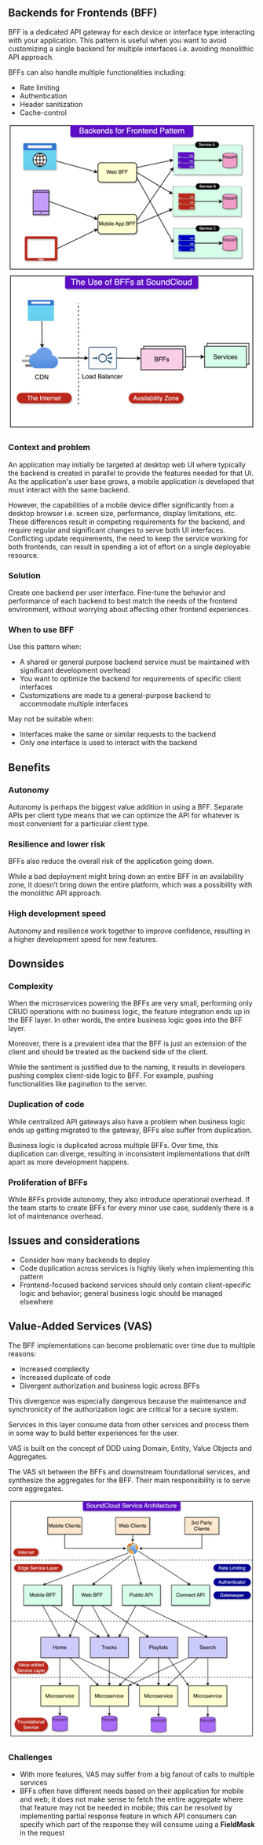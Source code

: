 ## Backends for Frontends (BFF)

BFF is a dedicated API gateway for each device or interface type interacting with your application. This pattern is useful when you want to avoid customizing a single backend for multiple interfaces i.e. avoiding monolithic API approach.

BFFs can also handle multiple functionalities including:

- Rate limiting
- Authentication
- Header sanitization
- Cache-control

<img src="../assets/BFF.png">

<img src="../assets/BFF2.png">

### Context and problem

An application may initially be targeted at desktop web UI where typically the backend is created in parallel to provide the features needed for that UI. As the application's user base grows, a mobile application is developed that must interact with the same backend.

However, the capabilities of a mobile device differ significantly from a desktop browser i.e. screen size, performance, display limitations, etc. These differences result in competing requirements for the backend, and require regular and significant changes to serve both UI interfaces. Conflicting update requirements, the need to keep the service working for both frontends, can result in spending a lot of effort on a single deployable resource.

### Solution

Create one backend per user interface. Fine-tune the behavior and performance of each backend to best match the needs of the frontend environment, without worrying about affecting other frontend experiences.

### When to use BFF

Use this pattern when:

- A shared or general purpose backend service must be maintained with significant development overhead
- You want to optimize the backend for requirements of specific client interfaces
- Customizations are made to a general-purpose backend to accommodate multiple interfaces

May not be suitable when:

- Interfaces make the same or similar requests to the backend
- Only one interface is used to interact with the backend

## Benefits

### Autonomy

Autonomy is perhaps the biggest value addition in using a BFF. Separate APIs per client type means that we can optimize the API for whatever is most convenient for a particular client type.

### Resilience and lower risk

BFFs also reduce the overall risk of the application going down.

While a bad deployment might bring down an entire BFF in an availability zone, it doesn’t bring down the entire platform, which was a possibility with the monolithic API approach.

### High development speed

Autonomy and resilience work together to improve confidence, resulting in a higher development speed for new features.

## Downsides

### Complexity

When the microservices powering the BFFs are very small, performing only CRUD operations with no business logic, the feature integration ends up in the BFF layer. In other words, the entire business logic goes into the BFF layer.

Moreover, there is a prevalent idea that the BFF is just an extension of the client and should be treated as the backend side of the client.

While the sentiment is justified due to the naming, it results in developers pushing complex client-side logic to BFF. For example, pushing functionalities like pagination to the server.

### Duplication of code

While centralized API gateways also have a problem when business logic ends up getting migrated to the gateway, BFFs also suffer from duplication.

Business logic is duplicated across multiple BFFs. Over time, this duplication can diverge, resulting in inconsistent implementations that drift apart as more development happens.

### Proliferation of BFFs

While BFFs provide autonomy, they also introduce operational overhead. If the team starts to create BFFs for every minor use case, suddenly there is a lot of maintenance overhead.

## Issues and considerations

- Consider how many backends to deploy
- Code duplication across services is highly likely when implementing this pattern
- Frontend-focused backend services should only contain client-specific logic and behavior; general business logic should be managed elsewhere

## Value-Added Services (VAS)

The BFF implementations can become problematic over time due to multiple reasons:

- Increased complexity
- Increased duplicate of code
- Divergent authorization and business logic across BFFs

This divergence was especially dangerous because the maintenance and synchronicity of the authorization logic are critical for a secure system.

Services in this layer consume data from other services and process them in some way to build better experiences for the user.

VAS is built on the concept of DDD using Domain, Entity, Value Objects and Aggregates.

The VAS sit between the BFFs and downstream foundational services, and synthesize the aggregates for the BFF. Their main responsibility is to serve core aggregates.

<img src="../assets/VAS.png">

### Challenges

- With more features, VAS may suffer from a big fanout of calls to multiple services
- BFFs often have different needs based on their application for mobile and web; it does not make sense to fetch the entire aggregate where that feature may not be needed in mobile; this can be resolved by implementing partial response feature in which API consumers can specify which part of the response they will consume using a **FieldMask** in the request
